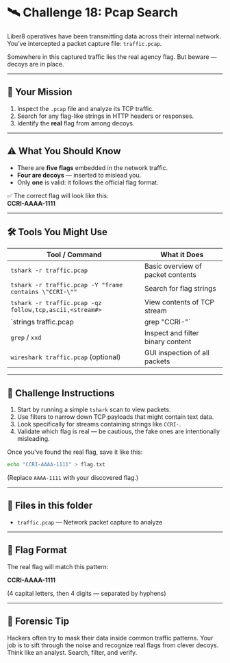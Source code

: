 # 🛰️ Challenge 18: Pcap Search

Liber8 operatives have been transmitting data across their internal network.  
You’ve intercepted a packet capture file: `traffic.pcap`.

Somewhere in this captured traffic lies the real agency flag. But beware — decoys are in place.

---

## 🎯 Your Mission

1. Inspect the `.pcap` file and analyze its TCP traffic.
2. Search for any flag-like strings in HTTP headers or responses.
3. Identify the **real** flag from among decoys.

---

## ⚠️ What You Should Know

- There are **five flags** embedded in the network traffic.  
- **Four are decoys** — inserted to mislead you.  
- Only **one** is valid: it follows the official flag format.  

✅ The correct flag will look like this:  
**CCRI-AAAA-1111**

---

## 🛠 Tools You Might Use

| Tool / Command | What it Does |
|----------------|--------------|
| `tshark -r traffic.pcap` | Basic overview of packet contents |
| `tshark -r traffic.pcap -Y "frame contains \"CCRI-\""` | Search for flag strings |
| `tshark -r traffic.pcap -qz follow,tcp,ascii,<stream#>` | View contents of TCP stream |
| `strings traffic.pcap | grep "CCRI-"` | Look for embedded flags as ASCII |
| `grep` / `xxd` | Inspect and filter binary content |
| `wireshark traffic.pcap` (optional) | GUI inspection of all packets |

---

## 📝 Challenge Instructions

1. Start by running a simple `tshark` scan to view packets.
2. Use filters to narrow down TCP payloads that might contain text data.
3. Look specifically for streams containing strings like `CCRI-`.
4. Validate which flag is real — be cautious, the fake ones are intentionally misleading.

Once you've found the real flag, save it like this:

```bash
echo "CCRI-AAAA-1111" > flag.txt
````

(Replace `AAAA-1111` with your discovered flag.)

---

## 📂 Files in this folder

* `traffic.pcap` — Network packet capture to analyze

---

## 🏁 Flag Format

The real flag will match this pattern:

**CCRI-AAAA-1111**

(4 capital letters, then 4 digits — separated by hyphens)

---

## 🧠 Forensic Tip

Hackers often try to mask their data inside common traffic patterns.
Your job is to sift through the noise and recognize real flags from clever decoys.
Think like an analyst. Search, filter, and verify.

